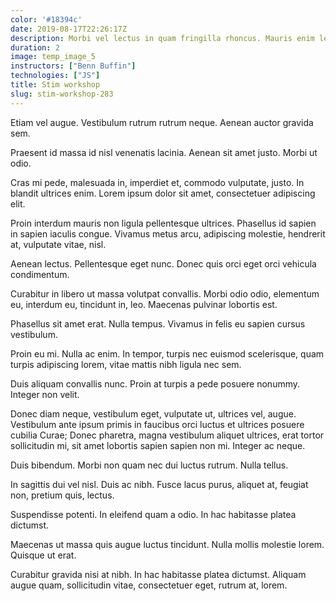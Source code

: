 ```yaml
---
color: '#18394c'
date: 2019-08-17T22:26:17Z
description: Morbi vel lectus in quam fringilla rhoncus. Mauris enim leo, rhoncus sed, vestibulum sit amet, cursus id, turpis.
duration: 2
image: temp_image_5
instructors: ["Benn Buffin"]
technologies: ["JS"]
title: Stim workshop
slug: stim-workshop-283
---
```

Etiam vel augue. Vestibulum rutrum rutrum neque. Aenean auctor gravida sem.

Praesent id massa id nisl venenatis lacinia. Aenean sit amet justo. Morbi ut odio.

Cras mi pede, malesuada in, imperdiet et, commodo vulputate, justo. In blandit ultrices enim. Lorem ipsum dolor sit amet, consectetuer adipiscing elit.

Proin interdum mauris non ligula pellentesque ultrices. Phasellus id sapien in sapien iaculis congue. Vivamus metus arcu, adipiscing molestie, hendrerit at, vulputate vitae, nisl.

Aenean lectus. Pellentesque eget nunc. Donec quis orci eget orci vehicula condimentum.

Curabitur in libero ut massa volutpat convallis. Morbi odio odio, elementum eu, interdum eu, tincidunt in, leo. Maecenas pulvinar lobortis est.

Phasellus sit amet erat. Nulla tempus. Vivamus in felis eu sapien cursus vestibulum.

Proin eu mi. Nulla ac enim. In tempor, turpis nec euismod scelerisque, quam turpis adipiscing lorem, vitae mattis nibh ligula nec sem.

Duis aliquam convallis nunc. Proin at turpis a pede posuere nonummy. Integer non velit.

Donec diam neque, vestibulum eget, vulputate ut, ultrices vel, augue. Vestibulum ante ipsum primis in faucibus orci luctus et ultrices posuere cubilia Curae; Donec pharetra, magna vestibulum aliquet ultrices, erat tortor sollicitudin mi, sit amet lobortis sapien sapien non mi. Integer ac neque.

Duis bibendum. Morbi non quam nec dui luctus rutrum. Nulla tellus.

In sagittis dui vel nisl. Duis ac nibh. Fusce lacus purus, aliquet at, feugiat non, pretium quis, lectus.

Suspendisse potenti. In eleifend quam a odio. In hac habitasse platea dictumst.

Maecenas ut massa quis augue luctus tincidunt. Nulla mollis molestie lorem. Quisque ut erat.

Curabitur gravida nisi at nibh. In hac habitasse platea dictumst. Aliquam augue quam, sollicitudin vitae, consectetuer eget, rutrum at, lorem.
